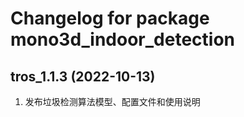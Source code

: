 # Changelog for package mono3d_indoor_detection

tros_1.1.3 (2022-10-13)
------------------
1. 发布垃圾检测算法模型、配置文件和使用说明